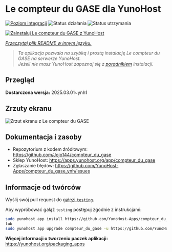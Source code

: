 <!--
To README zostało automatycznie wygenerowane przez <https://github.com/YunoHost/apps/tree/master/tools/readme_generator>
Nie powinno być ono edytowane ręcznie.
-->

# Le compteur du GASE dla YunoHost

[![Poziom integracji](https://apps.yunohost.org/badge/integration/compteur_du_gase)](https://ci-apps.yunohost.org/ci/apps/compteur_du_gase/)
![Status działania](https://apps.yunohost.org/badge/state/compteur_du_gase)
![Status utrzymania](https://apps.yunohost.org/badge/maintained/compteur_du_gase)

[![Zainstaluj Le compteur du GASE z YunoHost](https://install-app.yunohost.org/install-with-yunohost.svg)](https://install-app.yunohost.org/?app=compteur_du_gase)

*[Przeczytaj plik README w innym języku.](./ALL_README.md)*

> *Ta aplikacja pozwala na szybką i prostą instalację Le compteur du GASE na serwerze YunoHost.*  
> *Jeżeli nie masz YunoHost zapoznaj się z [poradnikiem](https://yunohost.org/install) instalacji.*

## Przegląd



**Dostarczona wersja:** 2025.03.01~ynh1

## Zrzuty ekranu

![Zrzut ekranu z Le compteur du GASE](./doc/screenshots/Screenshot_2021-12-26_Le-compteur-du-GASE.png)

## Dokumentacja i zasoby

- Repozytorium z kodem źródłowym: <https://github.com/Jojo144/compteur_du_gase>
- Sklep YunoHost: <https://apps.yunohost.org/app/compteur_du_gase>
- Zgłaszanie błędów: <https://github.com/YunoHost-Apps/compteur_du_gase_ynh/issues>

## Informacje od twórców

Wyślij swój pull request do [gałęzi `testing`](https://github.com/YunoHost-Apps/compteur_du_gase_ynh/tree/testing).

Aby wypróbować gałąź `testing` postępuj zgodnie z instrukcjami:

```bash
sudo yunohost app install https://github.com/YunoHost-Apps/compteur_du_gase_ynh/tree/testing --debug
lub
sudo yunohost app upgrade compteur_du_gase -u https://github.com/YunoHost-Apps/compteur_du_gase_ynh/tree/testing --debug
```

**Więcej informacji o tworzeniu paczek aplikacji:** <https://yunohost.org/packaging_apps>
